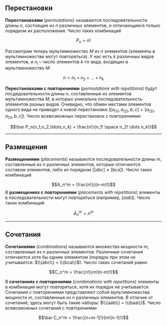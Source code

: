 ## Перестановки
**Перестановками** (*permutations*) называются последовательности длины $n$, состоящие из $n$ различных элементов, и отличающиеся только порядком их расположения. Число таких комбинаций

$$P_n = n!$$

Рассмотрим теперь мультимножество $M$ из $n$ элементов (элементы в мультимножестве могут повторяться). У нас есть $k$ различных видов элементов, и $n_i$ – число элементов $k$-го вида, входящих в мультимножество $M$:

$$n=n_1+n_2+\dots+n_k$$

**Перестановками с повторениями** (*permutations with repetitions*) будут посдедовательности длины $n$, составленные из элементов мультимножества $M$, в которых уникальна последовательность элементов разных видов. Очевидно, что обмен местами элементов одного вида не приведет к новой перестановке ($[a_{(1)}, a_{(2)}, b, c] = [a_{(2)}, a_{(1)}, b, c]$). Число всевозможных перестановок с повторениями:

$$\bar P_n(n_1,n_2,\ldots,n_k) = \frac{n!}{n_1! \space n_2! \dots n_k!}$$

---
## Размещения
**Размещениями** (*placements*) называются последовательности длины $m$, составленные из $n$ различных элементов, которые отличаются составом элементов, либо их порядком ($[abc] \neq [bca]$). Число таких комбинаций

$$A_n^m = \frac{n!}{(n-m)!}$$
В **размещениях с повторениями** (*placements with repetitions*) элементы в последовательности могут повторяться (например, $[aab]$). Число таких комбинаций

$$\bar A_n^m = n^m$$

---
## Сочетания
**Сочетаниями** (*combinations*)  называются множества мощности $m$, составленные из $n$ различных элементов. Различные сочетания отличаются хотя бы одним элементом (порядок при этом не учитывается: $\\{abc\\} = \\{bca\\}$). Число таких сочетаний равно

$$C_n^m = \frac{n!}{m!(n-m)!}$$

В **сочетаниях с повторениями** (*combinations with repetitions*) элементы в комбинации могут повторяться, хотя их порядок не учитывается. Сочетания с повторениями представляют собой мультимножества мощности $m$, составленные из $n$ различных элементов. В отличие от сочетаний, здесь могут быть такие наборы: $\\{aab\\} = \\{baa\\}$. Число всевозможных сочетаний с повторениями

$$\bar C_n^m = \frac{(n+m-1)!}{m!(n-1)!}$$
